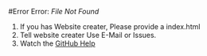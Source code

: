 #Error
Error: _File Not Found_
1. If you has Website creater, Please provide a index.html
2. Tell website creater Use E-Mail or Issues.
3. Watch the [GitHub Help](https://help.github.com)
